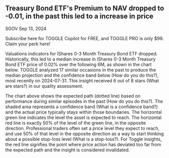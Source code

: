 ## Treasury Bond ETF's Premium to NAV dropped to -0.01, in the past this led to a increase in price

SGOV Sep 13, 2024

Subscribe here for TOGGLE Copilot for FREE, and TOGGLE PRO is only $99. Claim your perk here!

Valuations indicators for IShares 0-3 Month Treasury Bond ETF dropped. Historically, this led to a median increase in IShares 0-3 Month Treasury Bond ETF price of 0.02% over the following 6M, as shown in the chart below. TOGGLE analyzed 17 similar occasions in the past to produce the median projection and the confidence band below (How do you do this?), most recently on 2024-07-31. This insight received 6 out of 8 stars (What are stars?) in our quality assessment.

The chart above shows the expected path (dotted line) based on performance during similar episodes in the past (How do you do this?). The shaded area represents a confidence band (What is a confidence band?) and the actual price typically stays within those boundaries. The horizontal green line indicates the level the asset is expected to reach. The horizontal red line is exactly 50% of the level of the green line, in the opposite direction. Professional traders often set a price level they expect to reach, and use 50% of that level in the opposite direction as a way to start thinking about a possible stop-loss level (What is a stop-loss?). For Toggle insights, the red line signifies the point where price action has deviated too far from the expected path and the insight is considered invalidated.